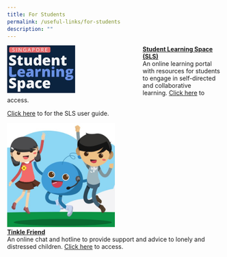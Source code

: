 ```yaml
---
title: For Students
permalink: /useful-links/for-students
description: ""
---
```

<div>  
<div style="float: left">  
<img src="/images/SLS.jpg" 
     style="width:50%">
</div>  
<div></div>  
</div>

<u><strong> Student Learning Space (SLS) </strong></u> <br>
An online learning portal with resources for students to engage in self-directed and collaborative learning. [Click here](https://vle.learning.moe.edu.sg/login) to access.

[Click here](https://static.learning.moe.edu.sg/sls-user-guide/vle/logintroubleshooting/index.html) to for the SLS user guide.

<div>  
<div style="float: left">  
<img src="/images/tinkle%20friend.jpg" 
     style="width:50%">
</div>  
<div></div>  
</div>

<u><strong> Tinkle Friend </strong></u><br>
An online chat and hotline to provide support and advice to lonely and distressed children. [Click here](https://www.tinklefriend.sg/) to access.